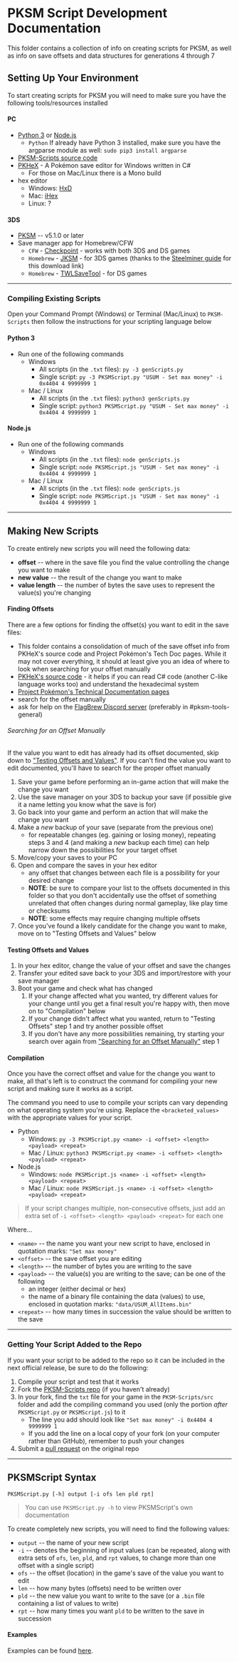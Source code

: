# PKSM Script Development Documentation
This folder contains a collection of info on creating scripts for PKSM, as well as info on save offsets and data structures for generations 4 through 7


## Setting Up Your Environment
To start creating scripts for PKSM you will need to make sure you have the following tools/resources installed

#### PC
- [Python 3](https://www.python.org/downloads/release/python-370/) or [Node.js](https://nodejs.org)
    - `Python` If already have Python 3 installed, make sure you have the argparse module as well: `sudo pip3 install argparse`
- [PKSM-Scripts source code](https://github.com/FlagBrew/PKSM-Scripts)
- [PKHeX](https://projectpokemon.org/home/files/file/1-pkhex/) - A Pokémon save editor for Windows written in C#
    - For those on Mac/Linux there is a Mono build
- hex editor
    - Windows: [HxD](https://mh-nexus.de/en/hxd/)
    - Mac: [iHex](https://itunes.apple.com/us/app/ihex-hex-editor/id909566003?mt=12)
    - Linux: ?

#### 3DS
- [PKSM](https://github.com/FlagBrew/PKSM/releases) -- v5.1.0 or later
- Save manager app for Homebrew/CFW
    - `CFW` - [Checkpoint](https://github.com/FlagBrew/Checkpoint/releases) - works with both 3DS and DS games
    - `Homebrew` - [JKSM](http://steelminer.jisagi.net/files/JKSM.zip) - for 3DS games (thanks to the [Steelminer guide](http://steelminer.jisagi.net/) for this download link)
    - `Homebrew` - [TWLSaveTool](https://github.com/TuxSH/TWLSaveTool/releases) - for DS games

--------------------------------------------------

### Compiling Existing Scripts
Open your Command Prompt (Windows) or Terminal (Mac/Linux) to `PKSM-Scripts` then follow the instructions for your scripting language below

#### Python 3
- Run one of the following commands
    - Windows
        - All scripts (in the `.txt` files): `py -3 genScripts.py`
        - Single script: `py -3 PKSMScript.py "USUM - Set max money" -i 0x4404 4 9999999 1`
    - Mac / Linux
        - All scripts (in the `.txt` files): `python3 genScripts.py`
        - Single script: `python3 PKSMScript.py "USUM - Set max money" -i 0x4404 4 9999999 1`

#### Node.js
- Run one of the following commands
    - Windows
        - All scripts (in the `.txt` files): `node genScripts.js`
        - Single script: `node PKSMScript.js "USUM - Set max money" -i 0x4404 4 9999999 1`
    - Mac / Linux
        - All scripts (in the `.txt` files): `node genScripts.js`
        - Single script: `node PKSMScript.js "USUM - Set max money" -i 0x4404 4 9999999 1`

--------------------------------------------------

## Making New Scripts
To create entirely new scripts you will need the following data:
- **offset** -- where in the save file you find the value controlling the change you want to make
- **new value** -- the result of the change you want to make
- **value length** -- the number of bytes the save uses to represent the value(s) you're changing

#### Finding Offsets
There are a few options for finding the offset(s) you want to edit in the save files:
- This folder contains a consolidation of much of the save offset info from PKHeX's source code and Project Pokémon's Tech Doc pages. While it may not cover everything, it should at least give you an idea of where to look when searching for your offset manually
- [PKHeX's source code](https://github.com/kwsch/PKHeX) - it helps if you can read C# code (another C-like language works too) and understand the hexadecimal system
- [Project Pokémon's Technical Documentation pages](https://projectpokemon.org/docs/)
- search for the offset manually
- ask for help on the [FlagBrew Discord server](https://discord.gg/bGKEyfY) (preferably in \#pksm-tools-general)


###### Searching for an Offset Manually
If the value you want to edit has already had its offset documented, skip down to ["Testing Offsets and Values"](#testing-offsets-and-values). If you can't find the value you want to edit documented, you'll have to search for the proper offset manually
1. Save your game before performing an in-game action that will make the change you want
1. Use the save manager on your 3DS to backup your save (if possible give it a name letting you know what the save is for)
1. Go back into your game and perform an action that will make the change you want
1. Make a *new* backup of your save (separate from the previous one)
    - for repeatable changes (eg. gaining or losing money), repeating steps 3 and 4 (and making a *new* backup each time) can help narrow down the possibilities for your target offset
1. Move/copy your saves to your PC
1. Open and compare the saves in your hex editor
    - any offset that changes between each file is a possibility for your desired change
    - **NOTE**: be sure to compare your list to the offsets documented in this folder so that you don't accidentally use the offset of something unrelated that often changes during normal gameplay, like play time or checksums
    - **NOTE**: some effects may require changing multiple offsets
1. Once you've found a likely candidate for the change you want to make, move on to "Testing Offsets and Values" below

#### Testing Offsets and Values
1. In your hex editor, change the value of your offset and save the changes
1. Transfer your edited save back to your 3DS and import/restore with your save manager
1. Boot your game and check what has changed
    1. If your change affected what you wanted, try different values for your change until you get a final result you're happy with, then move on to "Compilation" below
    1. If your change didn't affect what you wanted, return to "Testing Offsets" step 1 and try another possible offset
    1. If you don't have any more possibilities remaining, try starting your search over again from ["Searching for an Offset Manually"](#searching-for-an-offset-manually) step 1

#### Compilation
Once you have the correct offset and value for the change you want to make, all that's left is to construct the command for compiling your new script and making sure it works as a script.

The command you need to use to compile your scripts can vary depending on what operating system you're using. Replace the `<bracketed_values>` with the appropriate values for your script.
- Python
    - Windows: `py -3 PKSMScript.py <name> -i <offset> <length> <payload> <repeat>`
    - Mac / Linux: `python3 PKSMScript.py <name> -i <offset> <length> <payload> <repeat>`
- Node.js
    - Windows: `node PKSMScript.js <name> -i <offset> <length> <payload> <repeat>`
    - Mac / Linux: `node PKSMScript.js <name> -i <offset> <length> <payload> <repeat>`
> If your script changes multiple, non-consecutive offsets, just add an extra set of `-i <offset> <length> <payload> <repeat>` for each one

Where...
- `<name>` -- the name you want your new script to have, enclosed in quotation marks: `"Set max money"`
- `<offset>` -- the save offset you are editing
- `<length>` -- the number of bytes you are writing to the save
- `<payload>` -- the value(s) you are writing to the save; can be one of the following
    - an integer (either decimal or hex)
    - the name of a binary file containing the data (values) to use, enclosed in quotation marks: `"data/USUM_AllItems.bin"`
- `<repeat>` -- how many times in succession the value should be written to the save

--------------------------------------------------

### Getting Your Script Added to the Repo
If you want your script to be added to the repo so it can be included in the next official release, be sure to do the following:
1. Compile your script and test that it works
1. Fork the [PKSM-Scripts repo](https://github.com/FlagBrew/PKSM-Scripts) (if you haven't already)
1. In your fork, find the `txt` file for your game in the `PKSM-Scripts/src` folder and add the compiling command you used (only the portion *after* `PKSMScript.py` or `PKSMScript.js`) to it
    - The line you add should look like `"Set max money" -i 0x4404 4 9999999 1`
    - If you add the line on a local copy of your fork (on your computer rather than GitHub), remember to push your changes
1. Submit a [pull request](https://github.com/FlagBrew/PKSM-Scripts/pulls) on the original repo


--------------------------------------------------

## PKSMScript Syntax
`PKSMScript.py [-h] output [-i ofs len pld rpt]`
> You can use `PKSMScript.py -h` to view PKSMScript's own documentation

To create completely new scripts, you will need to find the following values:
- `output` -- the name of your new script
- `-i` -- denotes the beginning of input values (can be repeated, along with extra sets of `ofs`, `len`, `pld`, and `rpt` values, to change more than one offset with a single script)
- `ofs` -- the offset (location) in the game's save of the value you want to edit
- `len` -- how many bytes (offsets) need to be written over
- `pld` -- the new value you want to write to the save (or a `.bin` file containing a list of values to write)
- `rpt` -- how many times you want `pld` to be written to the save in succession

#### Examples
Examples can be found [here](../src/scriptsUSUM.txt).
